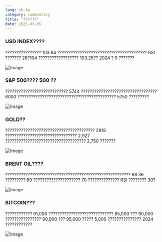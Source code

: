 ```yaml
---
lang: zh-tw
category: commentary
title: "??????"
date: 2025-03-05
---
```


### USD INDEX????

???????????????? 103.84 ???????????????????????????????????????? RSI ??????? 28?104 ?????????????????? 103.25?? 2024 ? 9 ???????

![Image](https://markleighedu.github.io/img/Mar-2025/05-Mar-2025/usdindex.jpg)

### S&P 500???? 500 ??

???????????????????????????? 5744 ?????????????????????????????????? 6000 ???????????????????????????????????????????? 5750 ?????????

![Image](https://markleighedu.github.io/img/Mar-2025/05-Mar-2025/sp500.jpg)

### GOLD??

???????????????????????????????????????? 2918 ???????????????????????????????? 2,927 ???????????????????????????????????? 2,750 ???????

![Image](https://markleighedu.github.io/img/Mar-2025/05-Mar-2025/gold.jpg)

### BRENT OIL????

???????????????????????????????????????????????????????? 68.36 ????????? 69 ????????????????????? 70 ?????????????? RSI ???????? 30?

![Image](https://markleighedu.github.io/img/Mar-2025/05-Mar-2025/brentoil.jpg)

### BITCOIN???

???????????? 91,000 ????????????????????????????? 85,000 ??? 90,000 ???????????????? 90,000 ??? 95,000 ????? 5,000 ??????????????? 2024 ????????????

![Image](https://markleighedu.github.io/img/Mar-2025/05-Mar-2025/bitcoin.jpg)

